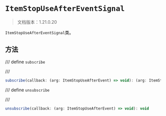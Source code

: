 # `ItemStopUseAfterEventSignal`

> 文档版本：1.21.0.20

`ItemStopUseAfterEventSignal`类。

## 方法

/// define
`subscribe`


///

```js
subscribe(callback: (arg: ItemStopUseAfterEvent) => void): (arg: ItemStopUseAfterEvent) => void
```


/// define
`unsubscribe`


///

```js
unsubscribe(callback: (arg: ItemStopUseAfterEvent) => void): void
```


